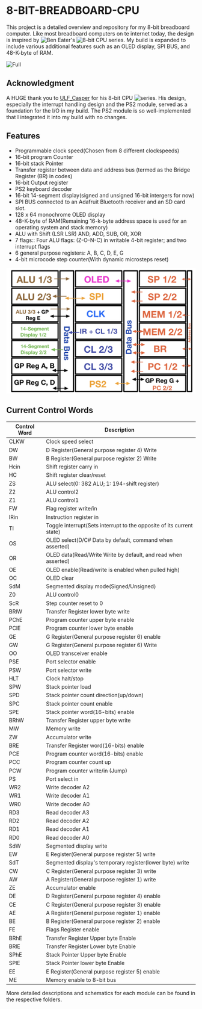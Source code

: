 # 8-BIT-BREADBOARD-CPU
This project is a detailed overview and repository for my 8-bit breadboard computer. Like most breadboard computers on te internet today, the design is inspired by ![Ben Eater](https://github.com/beneater)'s ![8-bit CPU series](https://www.youtube.com/playlist?list=PLowKtXNTBypGqImE405J2565dvjafglHU). My build is expanded to include various additional features such as an OLED display, SPI BUS, and 48-K-byte of RAM.




![Full](https://github.com/Fadil-1/8-BIT-BREADBOARD-CPU/blob/main/images/full_cropped.png?raw=true)


## Acknowledgment

A HUGE thank you to [ULF_Casper](https://github.com/DerULF1) for his 8-bit CPU ![series](https://www.youtube.com/playlist?list=PL5-Ar_CvItgaP27eT_C7MnCiubkyaEqF0). His design, especially the interrupt handling design and the PS2 module, served as a foundation for the I/O in my build. The PS2 module is so well-implemented that I integrated it into my build with no changes.


## Features

- Programmable clock speed(Chosen from 8 different clockspeeds)
- 16-bit program Counter
- 16-bit stack Pointer
- Transfer register between data and address bus (termed as the Bridge Register (BR) in codes)
- 16-bit Output register
- PS2 keyboard decoder
- 16-bit 14-segment display(signed and unsigned 16-bit intergers for now)
- SPI BUS connected to an Adafruit Bluetooth receiver and an SD card slot.
- 128 x 64 monochrome OLED display
- 48-K-byte of RAM(Remaining 16-k-byte address space is used for an operating system and stack memory)
- ALU with Shift (LSR LSR) AND, ADD, SUB, OR, XOR
- 7 flags:: Four ALU flags: (Z-O-N-C) in writable 4-bit register; and two interrupt flags
- 6 general purpose registers: A, B, C, D, E, G
- 4-bit microcode step counter(With dynamic microsteps reset)


![Breadboard Layout](https://github.com/Fadil-1/8-BIT-BREADBOARD-CPU/blob/main/images/layout.jpeg?raw=true)


## Current Control Words

| Control Word  |                               Description                              |
| ------------- | -----------------------------------------------------------------------|
| CLKW          |  Clock speed select                                                    |
| DW            |  D Register(General purpose register 4) Write                          |
| BW            |  B Register(General purpose register 2) Write                          |
| Hcin          |  Shift register carry in                                               |
| HC            |  Shift register clear/reset                                            |
| ZS            |  ALU select(0: 382 ALU; 1: 194-shift register)                         |
| Z2            |  ALU control2                                                          |
| Z1            |  ALU control1                                                          |
| FW            |  Flag register write/in                                                |
| IRin          |  Instruction register in                                               |
| TI            |  Toggle interrupt(Sets interrupt to the opposite of its current state) |
| OS            |  OLED select(D/C# Data by default, command when asserted)              |
| OR            |  OLED data(Read/Write Write by default, and read when asserted)        |
| OE            |  OLED enable(Read/write is enabled when pulled high)                   |
| OC            |  OLED clear                                                            |
| SdM           |  Segmented display mode(Signed/Unsigned)                               |
| Z0            |  ALU control0                                                          |
| ScR           |  Step counter reset to 0                                               |
| BRlW          |  Transfer Register lower byte write                                    |
| PChE          |  Program counter upper byte enable                                     |
| PClE          |  Program counter lower byte enable                                     |
| GE            |  G Register(General purpose register 6) enable                         |
| GW            |  G Register(General purpose register 6) Write                          |
| OO            |  OLED transceiver enable                                               |
| PSE           |  Port selector enable                                                  |
| PSW           |  Port selector write                                                   |
| HLT           |  Clock halt/stop                                                       |
| SPW           |  Stack pointer load                                                    |
| SPD           |  Stack pointer count direction(up/down)                                |
| SPC           |  Stack pointer count enable                                            |
| SPE           |  Stack pointer word(16-bits) enable                                    |
| BRhW          |  Transfer Register upper byte write                                    |
| MW            |  Memory write                                                          |
| ZW            |  Accumulator write                                                     |
| BRE           |  Transfer Register word(16-bits) enable                                |
| PCE           |  Program counter word(16-bits) enable                                  |
| PCC           |  Program counter count up                                              |
| PCW           |  Program counter write/in (Jump)                                       |
| PS            |  Port select in                                                        |
| WR2           |  Write decoder A2                                                      |
| WR1           |  Write decoder A1                                                      |
| WR0           |  Write decoder A0                                                      |
| RD3           |  Read decoder A3                                                       |
| RD2           |  Read decoder A2                                                       |
| RD1           |  Read decoder A1                                                       |
| RD0           |  Read decoder A0                                                       |
| SdW           |  Segmented display write                                               |
| EW            |  E Register(General purpose register 5) write                          |
| SdT           |  Segmented display's temporary register(lower byte) write              |
| CW            |  C Register(General purpose register 3) write                          |
| AW            |  A Register(General purpose register 1) write                          |
| ZE            |  Accumulator enable                                                    |
| DE            |  D Register(General purpose register 4) enable                         |
| CE            |  C Register(General purpose register 3) enable                         |
| AE            |  A Register(General purpose register 1) enable                         |
| BE            |  B Register(General purpose register 2) enable                         |
| FE            |  Flags Register enable                                                 |
| BRhE          |  Transfer Register Upper byte Enable                                   |
| BRlE          |  Transfer Register Lower byte Enable                                   |
| SPhE          |  Stack Pointer Upper byte Enable                                       |
| SPlE          |  Stack Pointer lower byte Enable                                       |
| EE            |  E Register(General purpose register 5) enable                         |
| ME            |  Memory enable to 8-bit bus                                            |

More detailed descriptions and schematics for each module can be found in the respective folders.

